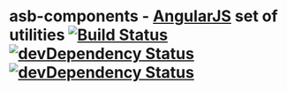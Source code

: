asb-components - [AngularJS](http://angularjs.org/) set of utilities [![Build Status](https://travis-ci.org/alejandroSuch/asb-components.svg?branch=master)](https://travis-ci.org/alejandroSuch/asb-components) [![devDependency Status](https://david-dm.org/alejandroSuch/asb-components.png?branch=master)](https://david-dm.org/alejandroSuch/asb-components#info=devDependencies) [![devDependency Status](https://david-dm.org/alejandroSuch/asb-components/dev-status.svg)](https://david-dm.org/alejandroSuch/asb-components#info=devDependencies)
==============


